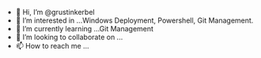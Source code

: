 - 👋 Hi, I’m @grustinkerbel
- 👀 I’m interested in ...Windows Deployment, Powershell, Git Management.
- 🌱 I’m currently learning ...Git Management
- 💞️ I’m looking to collaborate on ...
- 📫 How to reach me ...

<!---
grustinkerbel/grustinkerbel is a ✨ special ✨ repository because its `README.md` (this file) appears on your GitHub profile.
You can click the Preview link to take a look at your changes.
--->
